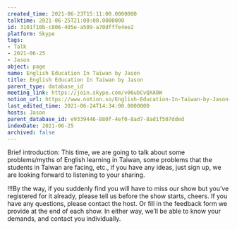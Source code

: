 ```yaml
---
created_time: 2021-06-23T15:11:00.0000000
talktime: 2021-06-25T21:00:00.0000000
id: 3101f10b-c806-405e-a509-a70dfffe4ee2
platform: Skype
tags:
- Talk
- 2021-06-25
- Jason
object: page
name: English Education In Taiwan by Jason
title: English Education In Taiwan by Jason
parent_type: database_id
meeting_link: https://join.skype.com/v06ubCvQXA0W
notion_url: https://www.notion.so/English-Education-In-Taiwan-by-Jason-3101f10bc806405ea509a70dfffe4ee2
last_edited_time: 2021-06-24T14:34:00.0000000
hosts: Jason
parent_database_id: e9339446-880f-4ef0-8ad7-8ad1f507dded
indexDate: 2021-06-25
archived: false
---
```




Brief introduction: This time, we are going to talk about some problems/myths of English learning in Taiwan, some problems that the students in Taiwan are facing, etc., if you have any ideas, just sign up, we are looking forward to listening to your sharing.

!!!By the way, if you suddenly find you will have to miss our show but you’ve registered for it already, please tell us before the show starts, cheers.
If you have any questions, please contact the host. Or fill in the feedback form we provide at the end of each show. In either way, we’ll be able to know your demands, and contact you individually.

